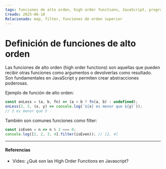 ```yaml
---
tags: funciones de alto orden, high order functions, JavaScript, programación funcional
Creado: 2025-06-10
Relacionado: map, filter, funciones de orden superior
---
```


# Definición de funciones de alto orden

Las funciones de alto orden (high order functions) son aquellas que pueden recibir otras funciones como argumentos o devolverlas como resultado. Son fundamentales en JavaScript y permiten crear abstracciones poderosas.

Ejemplo de función de alto orden:

```js
const onLess = (a, b, fn) => (a < b ? fn(a, b) : undefined);
onLess(2, 5, (x, y) => console.log(`${x} es menor que ${y}`));
// 2 es menor que 5
```

También son comunes funciones como filter:

```js
const isEven = n => n % 2 === 0;
console.log([1, 2, 3, 4].filter(isEven)); // [2, 4]
```

---
#### Referencias
- Video: ¿Qué son las High Order Functions en Javascript? 